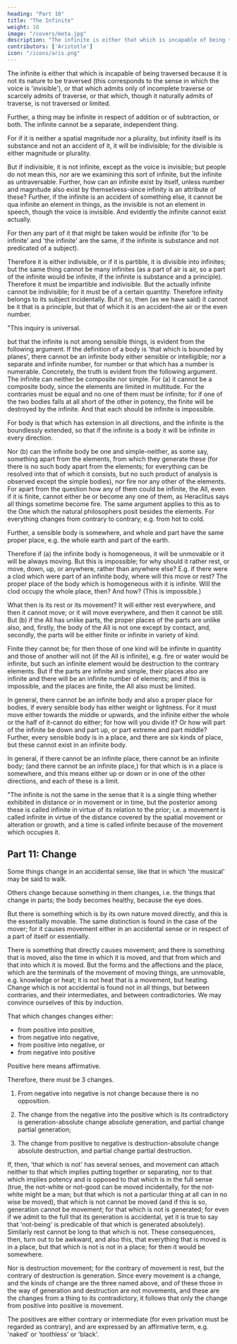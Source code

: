 ```yaml
---
heading: "Part 10"
title: "The Infinite"
weight: 18
image: "/covers/meta.jpg"
description: "The infinite is either that which is incapable of being traversed because it is not its nature to be traversed"
contributors: ['Aristotle']
icon: "/icons/aris.png"
---
```




The infinite is either that which is incapable of being traversed because it is not its nature to be traversed (this corresponds to the sense in which the voice is 'invisible'), or that which admits only of incomplete traverse or scarcely admits of traverse, or that which, though it naturally admits of traverse, is not traversed or limited.

Further, a thing may be infinite in respect of addition or of subtraction, or both. The infinite cannot be a separate, independent thing. 

For if it is neither a spatial magnitude nor a plurality, but infinity itself is its substance and not an accident of it, it will be indivisible; for the divisible is either magnitude or plurality. 

But if indivisible, it is not infinite, except as the voice is invisible; but people do not mean this, nor are we examining this sort of infinite, but the infinite as untraversable. Further, how can an infinite exist by itself, unless number and magnitude also exist by themselvess-since infinity is an attribute of these? Further, if the infinite is an accident of something else, it cannot be qua infinite an element in things, as the invisible is not an element in speech, though the voice is invisible. And evidently the infinite cannot exist actually. 

For then any part of it that might be taken would be infinite (for 'to be infinite' and 'the infinite' are the same, if the infinite is substance and not predicated of a subject).

Therefore it is either indivisible, or if it is partible, it is divisible into infinites; but the same thing cannot be many infinites (as a part of air is air, so a part of the infinite would be infinite, if the infinite is substance and a principle). Therefore it must be impartible and indivisible. But the actually infinite cannot be indivisible; for it must be of a certain quantity. Therefore infinity belongs to its subject incidentally. But if so, then (as we have said) it cannot be it that is a principle, but that of which it is an accident-the air or the even number.

"This inquiry is universal.

but that the infinite is not among sensible things, is evident from the following argument. If the definition of a body is 'that which is bounded by planes', there cannot be an infinite body either sensible or intelligible; nor a separate and infinite number, for number or that which has a number is numerable. Concretely, the truth is evident from the following argument. The infinite can neither be composite nor simple. For (a) it cannot be a composite body, since the elements are limited in multitude. For the contraries must be equal and no one of them must be infinite; for if one of the two bodies falls at all short of the other in potency, the finite will be destroyed by the infinite. And that each should be infinite is impossible. 

For body is that which has extension in all directions, and the infinite is the boundlessly extended, so that if the infinite is a body it will be infinite in every direction. 

Nor (b) can the infinite body be one and simple-neither, as some say, something apart from the elements, from which they generate these (for there is no such body apart from the elements; for everything can be resolved into that of which it consists, but no such product of analysis is observed except the simple bodies), nor fire nor any other of the elements. For apart from the question how any of them could be infinite, the All, even if it is finite, cannot either be or become any one of them, as Heraclitus says all things sometime become fire. The same argument applies to this as to the One which the natural philosophers posit besides the elements. For everything changes from contrary to contrary, e.g. from hot to cold.

Further, a sensible body is somewhere, and whole and part have the same proper place, e.g. the whole earth and part of the earth. 

Therefore if (a) the infinite body is homogeneous, it will be unmovable or it will be always moving. But this is impossible; for why should it rather rest, or move, down, up, or anywhere, rather than anywhere else? E.g. if there were a clod which were part of an infinite body, where will this move or rest? The proper place of the body which is homogeneous with it is infinite. Will the clod occupy the whole place, then? And how? (This is impossible.) 

What then is its rest or its movement? It will either rest everywhere, and then it cannot move; or it will move everywhere, and then it cannot be still. But (b) if the All has unlike parts, the proper places of the parts are unlike also, and, firstly, the body of the All is not one except by contact, and, secondly, the parts will be either finite or infinite in variety of kind. 

Finite they cannot be; for then those of one kind will be infinite in quantity and those of another will not (if the All is infinite), e.g. fire or water would be infinite, but such an infinite element would be destruction to the contrary elements. But if the parts are infinite and simple, their places also are infinite and there will be an infinite number of elements; and if this is impossible, and the places are finite, the All also must be limited.

In general, there cannot be an infinite body and also a proper place for bodies, if every sensible body has either weight or lightness. For it must move either towards the middle or upwards, and the infinite either the whole or the half of it-cannot do either; for how will you divide it? Or how will part of the infinite be down and part up, or part extreme and part middle? Further, every sensible body is in a place, and there are six kinds of place, but these cannot exist in an infinite body. 

In general, if there cannot be an infinite place, there cannot be an infinite body; (and there cannot be an infinite place,) for that which is in a place is somewhere, and this means either up or down or in one of the other directions, and each of these is a limit.

"The infinite is not the same in the sense that it is a single thing whether exhibited in distance or in movement or in time, but the posterior among these is called infinite in virtue of its relation to the prior; i.e. a movement is called infinite in virtue of the distance covered by the spatial movement or alteration or growth, and a time is called infinite because of the movement which occupies it.


## Part 11:  Change

Some things change in an accidental sense, like that in which 'the musical' may be said to walk. 

Others <!-- without qualification, to --> change because something in them changes, i.e. the things that change in parts; the body becomes healthy, because the eye does. 

But there is something which is by its own nature moved directly, and this is the essentially movable. The same distinction is found in the case of the mover; for it causes movement either in an accidental sense or in respect of a part of itself or essentially. 

There is something that directly causes movement; and there is something that is moved, also the time in which it is moved, and that from which and that into which it is moved. But the forms and the affections and the place, which are the terminals of the movement of moving things, are unmovable, e.g. knowledge or heat; it is not heat that is a movement, but heating. Change which is not accidental is found not in all things, but between contraries, and their intermediates, and between contradictories. We may convince ourselves of this by induction.

That which changes changes either:
- from positive into positive,
- from negative into negative,
- from positive into negative, or
- from negative into positive

Positive here means affirmative. 

Therefore, there must be 3 changes. 

1. From negative into negative is not change because <!-- (since the terms are neither contraries nor contradictories) --> there is no opposition. 

2. The change from the negative into the positive which is its contradictory is generation-absolute change absolute generation, and partial change partial generation; 

3. The change from positive to negative is destruction-absolute change absolute destruction, and partial change partial destruction. 

If, then, 'that which is not' has several senses, and movement can attach neither to that which implies putting together or separating, nor to that which implies potency and is opposed to that which is in the full sense (true, the not-white or not-good can be moved incidentally, for the not-white might be a man; but that which is not a particular thing at all can in no wise be moved), that which is not cannot be moved (and if this is so, generation cannot be movement; for that which is not is generated; for even if we admit to the full that its generation is accidental, yet it is true to say that 'not-being' is predicable of that which is generated absolutely). Similarly rest cannot be long to that which is not. These consequences, then, turn out to be awkward, and also this, that everything that is moved is in a place, but that which is not is not in a place; for then it would be somewhere. 

Nor is destruction movement; for the contrary of movement is rest, but the contrary of destruction is generation. Since every movement is a change, and the kinds of change are the three named above, and of these those in the way of generation and destruction are not movements, and these are the changes from a thing to its contradictory, it follows that only the change from positive into positive is movement. 

The positives are either contrary or intermediate (for even privation must be regarded as contrary), and are expressed by an affirmative term, e.g. 'naked' or 'toothless' or 'black'.